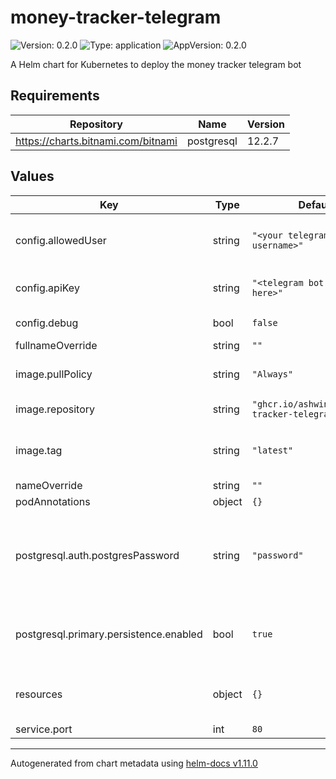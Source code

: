# money-tracker-telegram

![Version: 0.2.0](https://img.shields.io/badge/Version-0.2.0-informational?style=flat-square) ![Type: application](https://img.shields.io/badge/Type-application-informational?style=flat-square) ![AppVersion: 0.2.0](https://img.shields.io/badge/AppVersion-0.2.0-informational?style=flat-square)

A Helm chart for Kubernetes to deploy the money tracker telegram bot

## Requirements

| Repository | Name | Version |
|------------|------|---------|
| https://charts.bitnami.com/bitnami | postgresql | 12.2.7 |

## Values

| Key | Type | Default | Description |
|-----|------|---------|-------------|
| config.allowedUser | string | `"<your telegram username>"` | Telegram username handle, must be filled in. |
| config.apiKey | string | `"<telegram bot API key here>"` | Telegram API key, must be filled in. |
| config.debug | bool | `false` | Enable debug logging |
| fullnameOverride | string | `""` |  |
| image.pullPolicy | string | `"Always"` | Image pull policy in Kubernetes |
| image.repository | string | `"ghcr.io/ashwinath/money-tracker-telegram"` | Respository of the image. |
| image.tag | string | `"latest"` | Override this value for the desired image tag |
| nameOverride | string | `""` |  |
| podAnnotations | object | `{}` |  |
| postgresql.auth.postgresPassword | string | `"password"` | Password for postgresql database, highly recommended to change this value |
| postgresql.primary.persistence.enabled | bool | `true` | Persist Postgresql data in a Persistent Volume Claim  |
| resources | object | `{}` | Resources requests and limits for the application |
| service.port | int | `80` |  |

----------------------------------------------
Autogenerated from chart metadata using [helm-docs v1.11.0](https://github.com/norwoodj/helm-docs/releases/v1.11.0)
